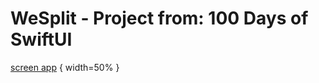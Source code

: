 # WeSplit - Project from: 100 Days of SwiftUI

<!-- ![alt text](https://github.com/adaltopicotti/WeSplit/blob/main/screenshot/Screen1.png?raw=true) -->

[screen app](https://github.com/adaltopicotti/WeSplit/blob/main/screenshot/Screen1.png?raw=true) { width=50% }

